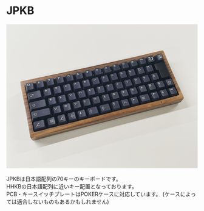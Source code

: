 # JPKB

<img src = "https://github.com/takashicompany/jpkb/blob/master/images/01.jpg?raw=true" width = "600px"/>

JPKBは日本語配列の70キーのキーボードです。  
HHKBの日本語配列に近いキー配置となっております。  
PCB・キースイッチプレートはPOKERケースに対応しています。
(ケースによっては適合しないものもあるかもしれません)


